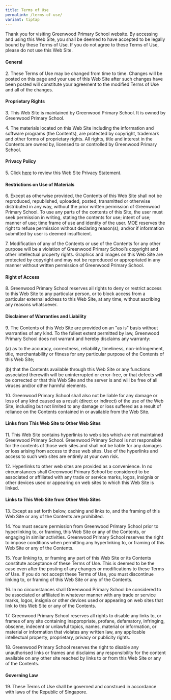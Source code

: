 ```yaml
---
title: Terms of Use
permalink: /terms-of-use/
variant: tiptap
---
```

<p>Thank you for visiting Greenwood Primary School website. By accessing
and using this Web Site, you shall be deemed to have accepted to be legally
bound by these Terms of Use. If you do not agree to these Terms of Use,
please do not use this Web Site.</p>
<h4><strong>General </strong></h4>
<p>2. These Terms of Use may be changed from time to time. Changes will be
posted on this page and your use of this Web Site after such changes have
been posted will constitute your agreement to the modified Terms of Use
and all of the changes.</p>
<h4><strong>Proprietary Rights </strong></h4>
<p>3. This Web Site is maintained by Greenwood Primary School. It is owned
by Greenwood Primary School.</p>
<p>4. The materials located on this Web Site including the information and
software programs (the Contents), are protected by copyright, trademark
and other forms of proprietary rights. All rights, title and interest in
the Contents are owned by, licensed to or controlled by Greenwood Primary
School.</p>
<h4><strong>Privacy Policy </strong></h4>
<p>5. Click <a href="https://www.greenwoodpri.moe.edu.sg/privacy" rel="noopener noreferrer nofollow" target="_blank">here</a> to
review this Web Site Privacy Statement.</p>
<h4><strong>Restrictions on Use of Materials </strong></h4>
<p>6. Except as otherwise provided, the Contents of this Web Site shall not
be reproduced, republished, uploaded, posted, transmitted or otherwise
distributed in any way, without the prior written permission of Greenwood
Primary School. To use any parts of the contents of this Site, the user
must seek permission in writing, stating the contents for use; intent of
use; manner of use; time frame of use and identity of the user. MOE reserves
the right to refuse permission without declaring reason(s); and/or if information
submitted by user is deemed insufficient.</p>
<p>7. Modification of any of the Contents or use of the Contents for any
other purpose will be a violation of Greenwood Primary School’s copyright
and other intellectual property rights. Graphics and images on this Web
Site are protected by copyright and may not be reproduced or appropriated
in any manner without written permission of Greenwood Primary School.</p>
<h4><strong>Right of Access </strong></h4>
<p>8. Greenwood Primary School reserves all rights to deny or restrict access
to this Web Site to any particular person, or to block access from a particular
external address to this Web Site, at any time, without ascribing any reasons
whatsoever.</p>
<h4><strong>Disclaimer of Warranties and Liability </strong></h4>
<p>9. The Contents of this Web Site are provided on an "as is" basis without
warranties of any kind. To the fullest extent permitted by law, Greenwood
Primary School does not warrant and hereby disclaims any warranty:</p>
<p>(a) as to the accuracy, correctness, reliability, timeliness, non-infringement,
title, merchantability or fitness for any particular purpose of the Contents
of this Web Site;</p>
<p>(b) that the Contents available through this Web Site or any functions
associated therewith will be uninterrupted or error-free, or that defects
will be corrected or that this Web Site and the server is and will be free
of all viruses and/or other harmful elements.</p>
<p>10. Greenwood Primary School shall also not be liable for any damage or
loss of any kind caused as a result (direct or indirect) of the use of
the Web Site, including but not limited to any damage or loss suffered
as a result of reliance on the Contents contained in or available from
the Web Site.</p>
<h4><strong>Links from This Web Site to Other Web Sites </strong></h4>
<p>11. This Web Site contains hyperlinks to web sites which are not maintained
Greenwood Primary School. Greenwood Primary School is not responsible for
the contents of those web sites and shall not be liable for any damages
or loss arising from access to those web sites. Use of the hyperlinks and
access to such web sites are entirely at your own risk.</p>
<p>12. Hyperlinks to other web sites are provided as a convenience. In no
circumstances shall Greenwood Primary School be considered to be associated
or affiliated with any trade or service marks, logos, insignia or other
devices used or appearing on web sites to which this Web Site is linked.</p>
<h4><strong>Links to This Web Site from Other Web Sites </strong></h4>
<p>13. Except as set forth below, caching and links to, and the framing of
this Web Site or any of the Contents are prohibited.</p>
<p>14. You must secure permission from Greenwood Primary School prior to
hyperlinking to, or framing, this Web Site or any of the Contents, or engaging
in similar activities. Greenwood Primary School reserves the right to impose
conditions when permitting any hyperlinking to, or framing of this Web
Site or any of the Contents.</p>
<p>15. Your linking to, or framing any part of this Web Site or its Contents
constitute acceptance of these Terms of Use. This is deemed to be the case
even after the posting of any changes or modifications to these Terms of
Use. If you do not accept these Terms of Use, you must discontinue linking
to, or framing of this Web Site or any of the Contents.</p>
<p>16. In no circumstances shall Greenwood Primary School be considered to
be associated or affiliated in whatever manner with any trade or service
marks, logos, insignia or other devices used or appearing on web sites
that link to this Web Site or any of the Contents.</p>
<p>17. Greenwood Primary School reserves all rights to disable any links
to, or frames of any site containing inappropriate, profane, defamatory,
infringing, obscene, indecent or unlawful topics, names, material or information,
or material or information that violates any written law, any applicable
intellectual property, proprietary, privacy or publicity rights.</p>
<p>18. Greenwood Primary School reserves the right to disable any unauthorised
links or frames and disclaims any responsibility for the content available
on any other site reached by links to or from this Web Site or any of the
Contents.</p>
<h4><strong>Governing Law </strong></h4>
<p>19. These Terms of Use shall be governed and construed in accordance with
laws of the Republic of Singapore.</p>
<p></p>